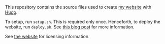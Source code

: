 This repository contains the source files used to create [my
website](https://www.hjdskes.nl) with [Hugo](https://gohugo.io).

To setup, run `setup.sh`. This is required only once. Henceforth, to deploy the
website, run `deploy.sh`. See [this blog
post](https://www.hjdskes.nl/blog/deploying-hugo-on-personal-gh-pages/index.html)
for more information.

See [the website](http://www.hjdskes.nl/license/) for licensing information.
